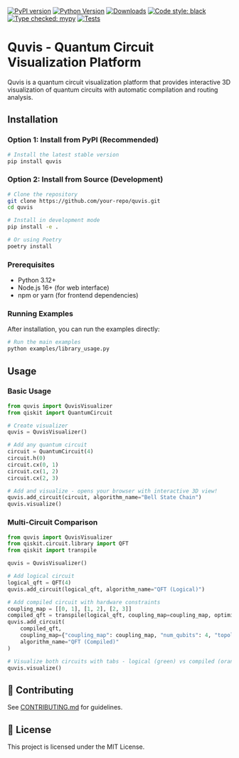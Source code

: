 [![PyPI version](https://img.shields.io/pypi/v/quvis.svg)](https://pypi.org/project/quvis/)
[![Python Version](https://img.shields.io/pypi/pyversions/quvis)](https://pypi.org/project/quvis/)
[![Downloads](https://img.shields.io/pypi/dm/quvis.svg)](https://pypi.org/project/quvis/)
[![Code style: black](https://img.shields.io/badge/code%20style-black-000000.svg)](https://github.com/psf/black)
[![Type checked: mypy](https://img.shields.io/badge/type%20checked-mypy-blue.svg)](https://mypy-lang.org/)
[![Tests](https://img.shields.io/github/actions/workflow/status/alejandrogonzalvo/quvis/tests.yml?branch=main&label=tests)](https://github.com/alejandrogonzalvo/quvis/actions)

# Quvis - Quantum Circuit Visualization Platform

Quvis is a quantum circuit visualization platform that provides interactive 3D visualization of quantum circuits with automatic compilation and routing analysis.

## Installation 

### Option 1: Install from PyPI (Recommended)
```bash
# Install the latest stable version
pip install quvis
```

### Option 2: Install from Source (Development)
```bash
# Clone the repository
git clone https://github.com/your-repo/quvis.git
cd quvis

# Install in development mode
pip install -e .

# Or using Poetry
poetry install
```

### Prerequisites
- Python 3.12+
- Node.js 16+ (for web interface)
- npm or yarn (for frontend dependencies)

### Running Examples
After installation, you can run the examples directly:

```bash
# Run the main examples
python examples/library_usage.py

```

## **Usage**

### Basic Usage
```python
from quvis import QuvisVisualizer
from qiskit import QuantumCircuit

# Create visualizer
quvis = QuvisVisualizer()

# Add any quantum circuit
circuit = QuantumCircuit(4)
circuit.h(0)
circuit.cx(0, 1)
circuit.cx(1, 2)
circuit.cx(2, 3)

# Add and visualize - opens your browser with interactive 3D view!
quvis.add_circuit(circuit, algorithm_name="Bell State Chain")
quvis.visualize()
```

### Multi-Circuit Comparison
```python
from quvis import QuvisVisualizer
from qiskit.circuit.library import QFT
from qiskit import transpile

quvis = QuvisVisualizer()

# Add logical circuit
logical_qft = QFT(4)
quvis.add_circuit(logical_qft, algorithm_name="QFT (Logical)")

# Add compiled circuit with hardware constraints
coupling_map = [[0, 1], [1, 2], [2, 3]]
compiled_qft = transpile(logical_qft, coupling_map=coupling_map, optimization_level=2)
quvis.add_circuit(
    compiled_qft, 
    coupling_map={"coupling_map": coupling_map, "num_qubits": 4, "topology_type": "line"},
    algorithm_name="QFT (Compiled)"
)

# Visualize both circuits with tabs - logical (green) vs compiled (orange)
quvis.visualize()
```

## 🤝 **Contributing**
See [CONTRIBUTING.md](CONTRIBUTING.md) for guidelines.

## 📄 **License**

This project is licensed under the MIT License.